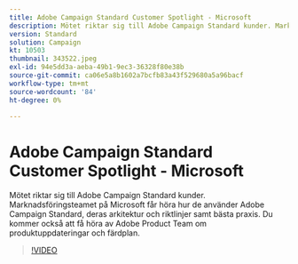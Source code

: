 ```yaml
---
title: Adobe Campaign Standard Customer Spotlight - Microsoft
description: Mötet riktar sig till Adobe Campaign Standard kunder. Marknadsföringsteamet på Microsoft får höra om hur de använder Adobe Campaign Standard.
version: Standard
solution: Campaign
kt: 10503
thumbnail: 343522.jpeg
exl-id: 94e5dd3a-aeba-49b1-9ec3-36328f80e38b
source-git-commit: ca06e5a8b1602a7bcfb83a43f529680a5a96bacf
workflow-type: tm+mt
source-wordcount: '84'
ht-degree: 0%

---
```


# Adobe Campaign Standard Customer Spotlight - Microsoft

Mötet riktar sig till Adobe Campaign Standard kunder. Marknadsföringsteamet på Microsoft får höra hur de använder Adobe Campaign Standard, deras arkitektur och riktlinjer samt bästa praxis. Du kommer också att få höra av Adobe Product Team om produktuppdateringar och färdplan.

>[!VIDEO](https://video.tv.adobe.com/v/343522/?quality=12&learn=on)
